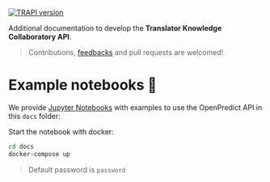 [![TRAPI version](https://img.shields.io/badge/TRAPI-v1.0.0-blueviolet)](https://github.com/NCATSTranslator/ReasonerAPI) 

Additional documentation to develop the **Translator Knowledge Collaboratory API**.

> Contributions, [feedbacks](https://github.com/MaastrichtU-IDS/knowledge-collaboratory-api/issues) and pull requests are welcomed!

# Example notebooks 📔

We provide [Jupyter Notebooks](https://jupyter.org/) with examples to use the OpenPredict API in this `docs` folder:

Start the notebook with docker:

```bash
cd docs
docker-compose up
```

> Default password is `password`
